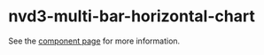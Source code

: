 nvd3-multi-bar-horizontal-chart
===============================

See the [component page](http://renatoutsch.github.io/poly-nvd3/nvd3-multi-bar-horizontal-chart) for more information.
